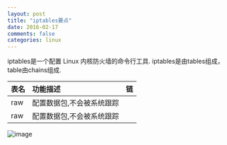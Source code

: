 ```yaml
---
layout: post
title: "iptables要点"
date: 2016-02-17
comments: false
categories: linux
---
```


iptables是一个配置 Linux 内核防火墙的命令行工具. iptables是由tables组成，table由chains组成. 

表名|功能描述|链|
|:--|:--|:--
raw|配置数据包,不会被系统跟踪|
raw|配置数据包,不会被系统跟踪|



![image](https://i.v2ex.co/4WFXrnn2.png)